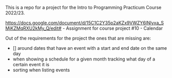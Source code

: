 This is a repo for a project for the Intro to Programming Practicum Course 2022/23. 

https://docs.google.com/document/d/15C1C2Y35p2aKZx9VWZY6lNlyxa_SMjKZMqRXU2kMy_Q/edit# - Assignment for course project #10 - Calendar

Out of the requirements for the project the ones that are missing are:
- [] around dates that have an event with a start and end date on the same day
- when showing a schedule for a given month tracking what day of a certain event it is
- sorting when listing events
